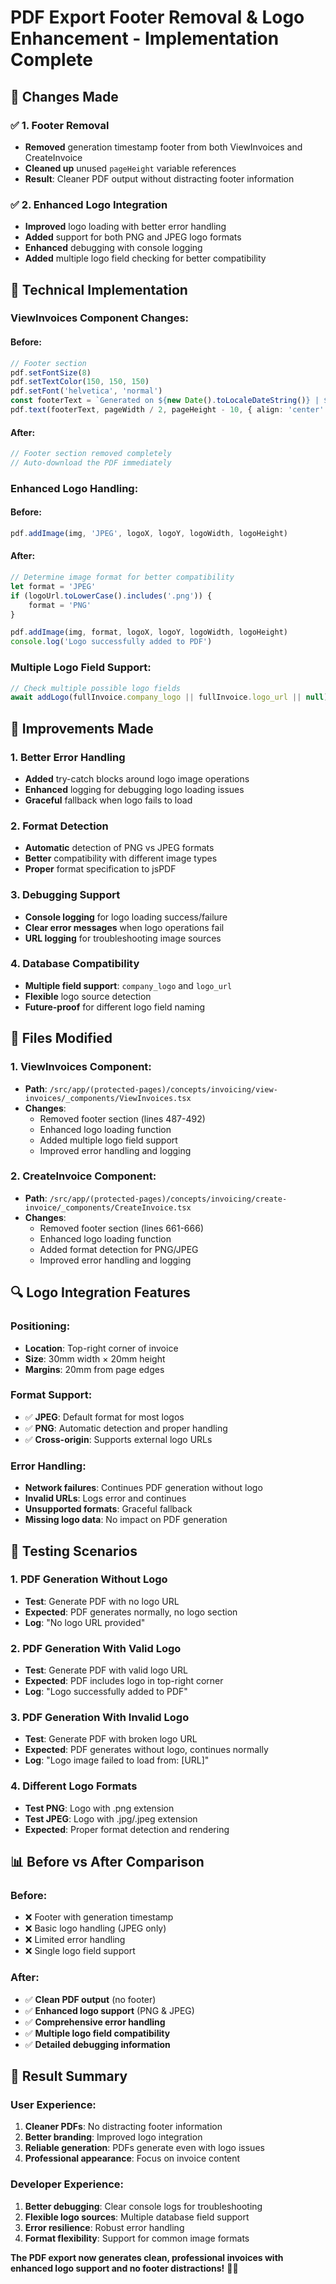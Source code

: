 # PDF Export Footer Removal & Logo Enhancement - Implementation Complete

## 🎯 **Changes Made**

### ✅ **1. Footer Removal**
- **Removed** generation timestamp footer from both ViewInvoices and CreateInvoice
- **Cleaned up** unused `pageHeight` variable references
- **Result**: Cleaner PDF output without distracting footer information

### ✅ **2. Enhanced Logo Integration**
- **Improved** logo loading with better error handling
- **Added** support for both PNG and JPEG logo formats
- **Enhanced** debugging with console logging
- **Added** multiple logo field checking for better compatibility

## 🔧 **Technical Implementation**

### ViewInvoices Component Changes:

#### **Before:**
```typescript
// Footer section
pdf.setFontSize(8)
pdf.setTextColor(150, 150, 150)
pdf.setFont('helvetica', 'normal')
const footerText = `Generated on ${new Date().toLocaleDateString()} | ${fullInvoice.company_name}`
pdf.text(footerText, pageWidth / 2, pageHeight - 10, { align: 'center' })
```

#### **After:**
```typescript
// Footer section removed completely
// Auto-download the PDF immediately
```

### Enhanced Logo Handling:

#### **Before:**
```typescript
pdf.addImage(img, 'JPEG', logoX, logoY, logoWidth, logoHeight)
```

#### **After:**
```typescript
// Determine image format for better compatibility
let format = 'JPEG'
if (logoUrl.toLowerCase().includes('.png')) {
    format = 'PNG'
}

pdf.addImage(img, format, logoX, logoY, logoWidth, logoHeight)
console.log('Logo successfully added to PDF')
```

### Multiple Logo Field Support:
```typescript
// Check multiple possible logo fields
await addLogo(fullInvoice.company_logo || fullInvoice.logo_url || null)
```

## 🚀 **Improvements Made**

### 1. **Better Error Handling**
- **Added** try-catch blocks around logo image operations
- **Enhanced** logging for debugging logo loading issues
- **Graceful** fallback when logo fails to load

### 2. **Format Detection**
- **Automatic** detection of PNG vs JPEG formats
- **Better** compatibility with different image types
- **Proper** format specification to jsPDF

### 3. **Debugging Support**
- **Console logging** for logo loading success/failure
- **Clear error messages** when logo operations fail
- **URL logging** for troubleshooting image sources

### 4. **Database Compatibility**
- **Multiple field support**: `company_logo` and `logo_url`
- **Flexible** logo source detection
- **Future-proof** for different logo field naming

## 📝 **Files Modified**

### 1. ViewInvoices Component:
- **Path**: `/src/app/(protected-pages)/concepts/invoicing/view-invoices/_components/ViewInvoices.tsx`
- **Changes**:
  - Removed footer section (lines 487-492)
  - Enhanced logo loading function
  - Added multiple logo field support
  - Improved error handling and logging

### 2. CreateInvoice Component:
- **Path**: `/src/app/(protected-pages)/concepts/invoicing/create-invoice/_components/CreateInvoice.tsx`
- **Changes**:
  - Removed footer section (lines 661-666)
  - Enhanced logo loading function
  - Added format detection for PNG/JPEG
  - Improved error handling and logging

## 🔍 **Logo Integration Features**

### **Positioning:**
- **Location**: Top-right corner of invoice
- **Size**: 30mm width × 20mm height
- **Margins**: 20mm from page edges

### **Format Support:**
- ✅ **JPEG**: Default format for most logos
- ✅ **PNG**: Automatic detection and proper handling
- ✅ **Cross-origin**: Supports external logo URLs

### **Error Handling:**
- **Network failures**: Continues PDF generation without logo
- **Invalid URLs**: Logs error and continues
- **Unsupported formats**: Graceful fallback
- **Missing logo data**: No impact on PDF generation

## 🧪 **Testing Scenarios**

### 1. **PDF Generation Without Logo**
- **Test**: Generate PDF with no logo URL
- **Expected**: PDF generates normally, no logo section
- **Log**: "No logo URL provided"

### 2. **PDF Generation With Valid Logo**
- **Test**: Generate PDF with valid logo URL
- **Expected**: PDF includes logo in top-right corner
- **Log**: "Logo successfully added to PDF"

### 3. **PDF Generation With Invalid Logo**
- **Test**: Generate PDF with broken logo URL
- **Expected**: PDF generates without logo, continues normally
- **Log**: "Logo image failed to load from: [URL]"

### 4. **Different Logo Formats**
- **Test PNG**: Logo with .png extension
- **Test JPEG**: Logo with .jpg/.jpeg extension
- **Expected**: Proper format detection and rendering

## 📊 **Before vs After Comparison**

### **Before:**
- ❌ Footer with generation timestamp
- ❌ Basic logo handling (JPEG only)
- ❌ Limited error handling
- ❌ Single logo field support

### **After:**
- ✅ **Clean PDF output** (no footer)
- ✅ **Enhanced logo support** (PNG & JPEG)
- ✅ **Comprehensive error handling**
- ✅ **Multiple logo field compatibility**
- ✅ **Detailed debugging information**

## 🎯 **Result Summary**

### **User Experience:**
1. **Cleaner PDFs**: No distracting footer information
2. **Better branding**: Improved logo integration
3. **Reliable generation**: PDFs generate even with logo issues
4. **Professional appearance**: Focus on invoice content

### **Developer Experience:**
1. **Better debugging**: Clear console logs for troubleshooting
2. **Flexible logo sources**: Multiple database field support
3. **Error resilience**: Robust error handling
4. **Format flexibility**: Support for common image formats

**The PDF export now generates clean, professional invoices with enhanced logo support and no footer distractions!** 🎉📄
